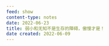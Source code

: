 ```yaml
---
feed: show
content-type: notes
date: 2022-06-23
title: 弱小和无知不是生存的障碍，傲慢才是！
date created: 2022-06-09
---
```

